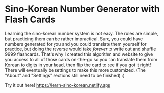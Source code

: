 # Sino-Korean Number Generator with Flash Cards

Learning the sino-korean number system is not easy. The rules are simple, but practicing them can be rather impractical. Sure, you could have numbers generated for you and you could translate them yourself for practice, but doing the reverse would take *forever* to write out and shuffle 9999 flashcards. That's why I created this algorithm and website to give you access to all of those cards on-the-go so you can translate them from Korean to digits in your head, then flip the card to see if you got it right! <br>
There will eventually be settings to make this more customized.
(The "About" and "Settings" sections still need to be finished) :)
<br>

Try it out here! https://learn-sino-korean.netlify.app
